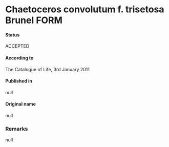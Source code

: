Chaetoceros convolutum f. trisetosa Brunel FORM
=======

#### Status
ACCEPTED

#### According to
The Catalogue of Life, 3rd January 2011

#### Published in
null

#### Original name
null

### Remarks
null